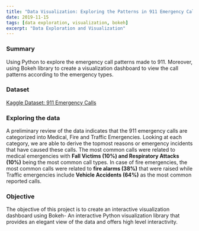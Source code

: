 ```yaml
---
title: "Data Visualization: Exploring the Patterns in 911 Emergency Calls"
date: 2019-11-15
tags: [data exploration, visualization, bokeh]
excerpt: "Data Exploration and Visualization"
---
```


### Summary
Using Python to explore the emergency call patterns made to 911. Moreover, using Bokeh library to create a visualization dashboard to view the call patterns according to the emergency types.

### Dataset
[Kaggle Dataset: 911 Emergency Calls](https://www.kaggle.com/mchirico/montcoalert)

### Exploring the data
A preliminary review of the data indicates that the 911 emergency calls are categorized into Medical, Fire and Traffic Emergencies. Looking at each category, we are able to derive the topmost reasons or emergency incidents that have caused these calls. The most common calls were related to medical emergencies with **Fall Victims (10%) and Respiratory Attacks (10%)** being the most common call types. In case of fire emergencies, the most common calls were related to **fire alarms (38%)** that were raised while Traffic emergencies include **Vehicle Accidents (64%)** as the most common reported calls.

### Objective
The objective of this project is to create an interactive visualization dashboard using Bokeh- An interactive Python visualization library that provides an elegant view of the data and offers high level interactivity.



